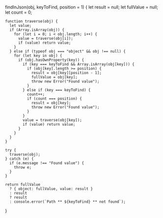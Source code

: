 findInJson(obj, keyToFind, position = 1) {
let result = null;
let fullValue = null;
let count = 0;

    function traverse(obj) {
      let value;
      if (Array.isArray(obj)) {
        for (let i = 0; i < obj.length; i++) {
          value = traverse(obj[i]);
          if (value) return value;
        }
      } else if (typeof obj === "object" && obj !== null) {
        for (let key in obj) {
          if (obj.hasOwnProperty(key)) {
            if (key === keyToFind && Array.isArray(obj[key])) {
              if (obj[key].length >= position) {
                result = obj[key][position - 1];
                fullValue = obj[key];
                throw new Error("Found value");
              }
            } else if (key === keyToFind) {
              count++;
              if (count === position) {
                result = obj[key];
                throw new Error("Found value");
              }
            }
            value = traverse(obj[key]);
            if (value) return value;
          }
        }
      }
    }

    try {
      traverse(obj);
    } catch (e) {
      if (e.message !== "Found value") {
        throw e;
      }
    }

    return fullValue
      ? { object: fullValue, value: result }
      : result
      ? result
      : console.error(`Path ** ${keyToFind} ** not found`);

}
